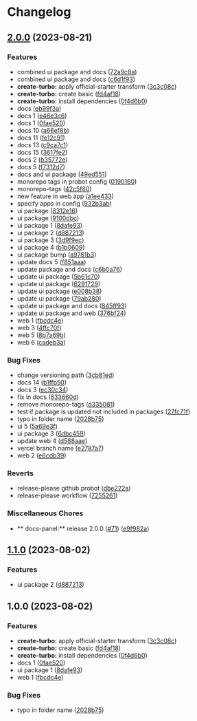 # Changelog

## [2.0.0](https://github.com/alojzy231/release-please-playground/compare/release-please-playground-v1.1.0...release-please-playground-v2.0.0) (2023-08-21)


### Features

* combined ui package and docs ([72a9c8a](https://github.com/alojzy231/release-please-playground/commit/72a9c8a72a6e63d063b565de3c8683f3a5c5300f))
* combined ui package and docs ([c6d1f93](https://github.com/alojzy231/release-please-playground/commit/c6d1f937636cb848dae1ef9dc04def83c0a5b656))
* **create-turbo:** apply official-starter transform ([3c3c08c](https://github.com/alojzy231/release-please-playground/commit/3c3c08cacb2e8b21e7ad9b249d1bd4c8e257c376))
* **create-turbo:** create basic ([fd4af18](https://github.com/alojzy231/release-please-playground/commit/fd4af18075ced5bb27392b5bbfa4e11de359f6a8))
* **create-turbo:** install dependencies ([0f4d6b0](https://github.com/alojzy231/release-please-playground/commit/0f4d6b086bfc8bbb5b605cf9b4f3ddb115a6f1db))
* docs ([eb99f3a](https://github.com/alojzy231/release-please-playground/commit/eb99f3add327f5ff5c9c32e47b4f6396fefd37ab))
* docs 1 ([e46e3c6](https://github.com/alojzy231/release-please-playground/commit/e46e3c6d1c9cddc8ba342bfe6bdc6410f76aec2f))
* docs 1 ([0fae520](https://github.com/alojzy231/release-please-playground/commit/0fae5202b83a48e21eaa7940dd155fc185ed9baa))
* docs 10 ([a66ef8b](https://github.com/alojzy231/release-please-playground/commit/a66ef8b92af29ee199a7dc35e4c97cafda399467))
* docs 11 ([fe12c91](https://github.com/alojzy231/release-please-playground/commit/fe12c91b4c0cb26dc877ec6815ddc4b3a2f45492))
* docs 13 ([c9ca7c1](https://github.com/alojzy231/release-please-playground/commit/c9ca7c175e531dfaf7d563dfbb7ed87f7777bed2))
* docs 15 ([3617fe2](https://github.com/alojzy231/release-please-playground/commit/3617fe24efc77f68e126e79d5af16d20f91494f7))
* docs 2 ([b35772e](https://github.com/alojzy231/release-please-playground/commit/b35772e495e85a8ea6c97c4adfa2b4afb44d6229))
* docs 5 ([f7312d7](https://github.com/alojzy231/release-please-playground/commit/f7312d72de042a6ed4e880cd711891ad314ec7c0))
* docs and ui package ([49ed551](https://github.com/alojzy231/release-please-playground/commit/49ed5518c856f86dccc5d7cb77fcf790aadebd7a))
* monorepo tags in probot config ([0190160](https://github.com/alojzy231/release-please-playground/commit/0190160071cf2778f7e2a89d2408914964569cd9))
* monorepo-tags ([42c5f80](https://github.com/alojzy231/release-please-playground/commit/42c5f807c10c2839157bd7cf2ce7c55e463d01b6))
* new feature in web app ([a1ee433](https://github.com/alojzy231/release-please-playground/commit/a1ee4331fd705441bfbc988b0bdecd8c8e6ee49e))
* specify apps in config ([932b3ab](https://github.com/alojzy231/release-please-playground/commit/932b3ab79ac3bcdf618d4d4b6f6f5740dbe41615))
* ui package ([8312e16](https://github.com/alojzy231/release-please-playground/commit/8312e165bbe7bb00828898d95e169c531eaff590))
* ui package ([9100dbc](https://github.com/alojzy231/release-please-playground/commit/9100dbc435bfc2d6181681a9ba13b3e68812e544))
* ui package 1 ([8dafe93](https://github.com/alojzy231/release-please-playground/commit/8dafe935e5bdd76df31411e6ac6a269badbc2cf4))
* ui package 2 ([d887213](https://github.com/alojzy231/release-please-playground/commit/d887213a34120f34b5efbdeba6719fb005498d5e))
* ui package 3 ([3d9f9ec](https://github.com/alojzy231/release-please-playground/commit/3d9f9ec95f81b2ff7041e16485131bc84453de3d))
* ui package 4 ([b1b0609](https://github.com/alojzy231/release-please-playground/commit/b1b0609202c09615a6c8736027729dd00b54946d))
* ui package bump ([a9761b3](https://github.com/alojzy231/release-please-playground/commit/a9761b3b0a4666b10a84a1b926d623dbfb14317c))
* update docs 5 ([f851aaa](https://github.com/alojzy231/release-please-playground/commit/f851aaa8a3c5239993cabe3ebd7f20e0601307d9))
* update package and docs ([c6b0a76](https://github.com/alojzy231/release-please-playground/commit/c6b0a763aeb04a0478a62232e2ecc41dd10ebef6))
* update ui package ([5b61c70](https://github.com/alojzy231/release-please-playground/commit/5b61c700e933d00c216f5fee5f083d4601dd1b54))
* update ui package ([6291729](https://github.com/alojzy231/release-please-playground/commit/6291729d843cd26a287e0fc960bcdc0b26e407ed))
* update ui package ([e008b38](https://github.com/alojzy231/release-please-playground/commit/e008b38bd676a82f0286083ac5b8ee87543f11fa))
* update ui package ([79ab280](https://github.com/alojzy231/release-please-playground/commit/79ab280312f4076ef43d5ec462f272901c1aae24))
* update ui package and docs ([845ff93](https://github.com/alojzy231/release-please-playground/commit/845ff930b0dd54f49463a2832a52f77b4ccbd55c))
* update ui package and web ([376bf24](https://github.com/alojzy231/release-please-playground/commit/376bf24cf1868d6243c9004f84ac772424d720bf))
* web 1 ([fbcdc4e](https://github.com/alojzy231/release-please-playground/commit/fbcdc4e67c1b218373da89fedf6f6adfd4fe547f))
* web 3 ([4ffc70f](https://github.com/alojzy231/release-please-playground/commit/4ffc70f60cd6d5dd90bc18fb8172f3ea06530aea))
* web 5 ([8b7a69b](https://github.com/alojzy231/release-please-playground/commit/8b7a69bab5975442cf39e34ec1b02f8ad0b6f7d2))
* web 6 ([cadeb3a](https://github.com/alojzy231/release-please-playground/commit/cadeb3a26f5d5a7cd2e07ce7ebcd418201195082))


### Bug Fixes

* change versioning path ([3cb81ed](https://github.com/alojzy231/release-please-playground/commit/3cb81ed75459f164e3860ea4586d600fbd65ecc8))
* docs 14 ([b1ffb50](https://github.com/alojzy231/release-please-playground/commit/b1ffb50a41bc85969e45e8f304e293a1a4e81451))
* docs 3 ([ec30c34](https://github.com/alojzy231/release-please-playground/commit/ec30c348c5a8d584fff2b997fe1c536cf4b8984a))
* fix in docs ([633660d](https://github.com/alojzy231/release-please-playground/commit/633660d3ae4315024ee4b6ba5b78e0cbce7b2c80))
* remove monorepo-tags ([d335081](https://github.com/alojzy231/release-please-playground/commit/d335081ce696862bf24a88dfae5dab8722b7b0d1))
* test if package is updated not included in packages ([27fc71f](https://github.com/alojzy231/release-please-playground/commit/27fc71f9e1b391110d3dab746ec5db8d8661ca39))
* typo in folder name ([2028b75](https://github.com/alojzy231/release-please-playground/commit/2028b7522fa98537b38473cab68506714ceb4295))
* ui 5 ([5a69e3f](https://github.com/alojzy231/release-please-playground/commit/5a69e3f6bac44ad5551b574d879bbdfbe66aca73))
* ui package 3 ([6dbc459](https://github.com/alojzy231/release-please-playground/commit/6dbc459e679eb708e64f1865f55ba25b919d17f1))
* update web 4 ([d588aae](https://github.com/alojzy231/release-please-playground/commit/d588aaed552f669e83a98a0598ef4b603c31f7e4))
* vercel branch name ([e2787a7](https://github.com/alojzy231/release-please-playground/commit/e2787a772fe768c3460b5755afe132296602dcf4))
* web 2 ([e6cdb39](https://github.com/alojzy231/release-please-playground/commit/e6cdb39615fe99b01a3aee37771387e38cf49ad8))


### Reverts

* release-please github probot ([dbe222a](https://github.com/alojzy231/release-please-playground/commit/dbe222a7fcb088c2436f73335c57e74ce6a9d63a))
* release-please workflow ([7255261](https://github.com/alojzy231/release-please-playground/commit/7255261b282b5cb12d3a9736eb361f11855ac572))


### Miscellaneous Chores

* ** docs-panel:** release 2.0.0 ([#71](https://github.com/alojzy231/release-please-playground/issues/71)) ([e9f982a](https://github.com/alojzy231/release-please-playground/commit/e9f982ac115452b6ee54c84cce16c4abe0af9033))

## [1.1.0](https://github.com/alojzy231/release-please-playground/compare/v1.0.0...v1.1.0) (2023-08-02)


### Features

* ui package 2 ([d887213](https://github.com/alojzy231/release-please-playground/commit/d887213a34120f34b5efbdeba6719fb005498d5e))

## 1.0.0 (2023-08-02)


### Features

* **create-turbo:** apply official-starter transform ([3c3c08c](https://github.com/alojzy231/release-please-playground/commit/3c3c08cacb2e8b21e7ad9b249d1bd4c8e257c376))
* **create-turbo:** create basic ([fd4af18](https://github.com/alojzy231/release-please-playground/commit/fd4af18075ced5bb27392b5bbfa4e11de359f6a8))
* **create-turbo:** install dependencies ([0f4d6b0](https://github.com/alojzy231/release-please-playground/commit/0f4d6b086bfc8bbb5b605cf9b4f3ddb115a6f1db))
* docs 1 ([0fae520](https://github.com/alojzy231/release-please-playground/commit/0fae5202b83a48e21eaa7940dd155fc185ed9baa))
* ui package 1 ([8dafe93](https://github.com/alojzy231/release-please-playground/commit/8dafe935e5bdd76df31411e6ac6a269badbc2cf4))
* web 1 ([fbcdc4e](https://github.com/alojzy231/release-please-playground/commit/fbcdc4e67c1b218373da89fedf6f6adfd4fe547f))


### Bug Fixes

* typo in folder name ([2028b75](https://github.com/alojzy231/release-please-playground/commit/2028b7522fa98537b38473cab68506714ceb4295))
